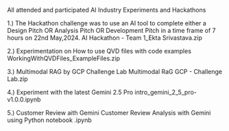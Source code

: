 All attended and participated AI Industry Experiments and Hackathons

1.) The Hackathon challenge was to use an AI tool to complete either a Design Pitch OR Analysis Pitch OR Development Pitch in a time frame of 7 hours on 22nd May,2024. 
AI Hackathon - Team 1_Ekta Srivastava.zip

2.) Experimentation on How to use QVD files with code examples
WorkingWithQVDFiles_ExampleFiles.zip

3.) Multimodal RAG by GCP Challenge Lab
Multimodal RaG GCP - Challenge Lab.zip

4.) Experiment with the latest Gemini 2.5 Pro
intro_gemini_2_5_pro-v1.0.0.ipynb

5.) Customer Review aith Gemini
Customer Review Analysis with Gemini using Python notebook .ipynb
